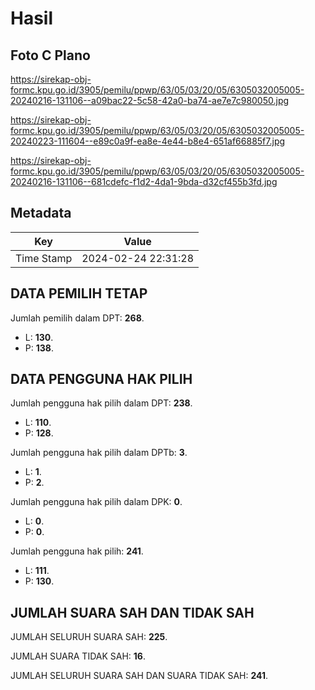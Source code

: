 # Hasil

## Foto C Plano

https://sirekap-obj-formc.kpu.go.id/3905/pemilu/ppwp/63/05/03/20/05/6305032005005-20240216-131106--a09bac22-5c58-42a0-ba74-ae7e7c980050.jpg

https://sirekap-obj-formc.kpu.go.id/3905/pemilu/ppwp/63/05/03/20/05/6305032005005-20240223-111604--e89c0a9f-ea8e-4e44-b8e4-651af66885f7.jpg

https://sirekap-obj-formc.kpu.go.id/3905/pemilu/ppwp/63/05/03/20/05/6305032005005-20240216-131106--681cdefc-f1d2-4da1-9bda-d32cf455b3fd.jpg


## Metadata

| Key        | Value               |
| ---------- | ------------------- |
| Time Stamp | 2024-02-24 22:31:28 |


## DATA PEMILIH TETAP

Jumlah pemilih dalam DPT: **268**.
 * L: **130**.
 * P: **138**.

## DATA PENGGUNA HAK PILIH

Jumlah pengguna hak pilih dalam DPT: **238**.
 * L: **110**.
 * P: **128**.

Jumlah pengguna hak pilih dalam DPTb: **3**.
 * L: **1**.
 * P: **2**.

Jumlah pengguna hak pilih dalam DPK: **0**.
 * L: **0**.
 * P: **0**.

Jumlah pengguna hak pilih: **241**.
 * L: **111**.
 * P: **130**.

## JUMLAH SUARA SAH DAN TIDAK SAH

JUMLAH SELURUH SUARA SAH: **225**.

JUMLAH SUARA TIDAK SAH: **16**.

JUMLAH SELURUH SUARA SAH DAN SUARA TIDAK SAH: **241**.


